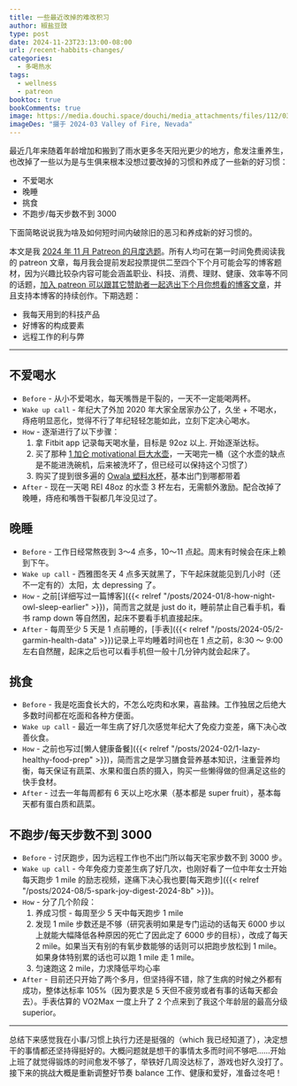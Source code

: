 ```yaml
---
title: 一些最近改掉的难改积习
author: 椒盐豆豉
type: post
date: 2024-11-23T23:13:00-08:00
url: /recent-habbits-changes/
categories:
  - 多喝热水
tags:
  - wellness
  - patreon 
booktoc: true
bookComments: true
image: https://media.douchi.space/douchi/media_attachments/files/112/035/207/832/704/288/original/92f88a6ec94de4fe.png
imageDes: "摄于 2024-03 Valley of Fire, Nevada"
---
```


最近几年来随着年龄增加和搬到了雨水更多冬天阳光更少的地方，愈发注重养生，也改掉了一些以为是与生俱来根本没想过要改掉的习惯和养成了一些新的好习惯：
- 不爱喝水
- 晚睡
- 挑食
- 不跑步/每天步数不到 3000

下面简略说说我为啥及如何短时间内破除旧的恶习和养成新的好习惯的。

<!--more-->

本文是我 [2024 年 11 月 Patreon 的月度选题](https://www.patreon.com/posts/2024-nian-11-yue-114005210)。所有人均可在第一时间免费阅读我的 patreon 文章，每月我会提前发起投票提供二至四个下个月可能会写的博客题材，因为兴趣比较杂内容可能会涵盖职业、科技、消费、理财、健康、效率等不同的话题，[加入 patreon 可以跟其它赞助者一起选出下个月你想看的博客文章](https://www.patreon.com/posts/116604741)，并且支持本博客的持续创作。下期选题：
- 我每天用到的科技产品
- 好博客的构成要素
- 远程工作的利与弊

---

## 不爱喝水
- `Before` - 从小不爱喝水，每天嘴唇是干裂的，一天不一定能喝两杯。
- `Wake up call` - 年纪大了外加 2020 年大家全居家办公了，久坐 + 不喝水，痔疮明显恶化，觉得不行了年纪轻轻怎能如此，立刻下定决心喝水。
- `How` - 逐渐进行了以下步骤：
  1. 拿 Fitbit app 记录每天喝水量，目标是 92oz 以上. 开始逐渐达标。
  2. 买了那种 [1 加仑 motivational 巨大水壶](https://amzn.to/4g0NxXj)，一天喝完一桶（这个水壶的缺点是不能进洗碗机，后来被洗坏了，但已经可以保持这个习惯了）
  3. 购买了提到很多遍的 [Owala 塑料水杯](https://amzn.to/477opdH)，基本出门到哪都带着
- `After` - 现在一天喝 REI 48oz 的水壶 3 杯左右，无需额外激励。配合改掉了晚睡，痔疮和嘴唇干裂都几年没见过了。

## 晚睡
- `Before` - 工作日经常熬夜到 3～4 点多，10～11 点起。周末有时候会在床上赖到下午。
- `Wake up call` - 西雅图冬天 4 点多天就黑了，下午起床就能见到几小时（还不一定有的）太阳，太 depressing 了。
- `How` - 之前[详细写过一篇博客]({{< relref "/posts/2024-01/8-how-night-owl-sleep-earlier" >}})，简而言之就是 just do it，睡前禁止自己看手机，看书 ramp down 等自然困，起床不要看手机直接起床。
- `After` - 每周至少 5 天是 1 点前睡的，[手表]({{< relref "/posts/2024-05/2-garmin-health-data" >}})记录上平均睡着时间也在 1 点之前，8:30 ～ 9:00 左右自然醒，起床之后也可以看手机但一般十几分钟内就会起床了。

## 挑食
- `Before` - 我是吃面食长大的，不怎么吃肉和水果，喜盐辣。工作独居之后绝大多数时间都在吃面和各种方便面。
- `Wake up call` - 最近一年生病了好几次感觉年纪大了免疫力变差，痛下决心改善伙食。
- `How` - 之前也写过[懒人健康备餐]({{< relref "/posts/2024-02/1-lazy-healthy-food-prep" >}})，简而言之是学习膳食营养基本知识，注重营养均衡，每天保证有蔬菜、水果和蛋白质的摄入，购买一些懒得做的但满足这些的快手食材。
- `After` - 过去一年每周都有 6 天以上吃水果（基本都是 super fruit），基本每天都有蛋白质和蔬菜。

## 不跑步/每天步数不到 3000
- `Before` - 讨厌跑步，因为远程工作也不出门所以每天宅家步数不到 3000 步。
- `Wake up call` - 今年免疫力变差生病了好几次，也刚好看了一位中年女士开始每天跑步 1 mile 的励志视频，遂痛下决心我也要[每天跑步]({{< relref "/posts/2024-08/5-spark-joy-digest-2024-8b" >}})。
- `How` - 分了几个阶段：
  1. 养成习惯 - 每周至少 5 天中每天跑步 1 mile
  2. 发现 1 mile 步数还是不够（研究表明如果是专门运动的话每天 6000 步以上就能大幅降低各种原因的死亡了因此定了 6000 步的目标），改成了每天 2 mile。如果当天有别的有氧步数能够的话则可以把跑步放松到 1 mile。如果身体特别累的话也可以跑 1 mile 走 1 mile。
  3. 匀速跑这 2 mile，力求降低平均心率
- `After` - 目前还只开始了两个多月，但坚持得不错，除了生病的时候之外都有成功，整体达标率 105%（因为要求是 5 天但不疲劳或者有事的话每天都会去）。手表估算的 VO2Max 一度上升了 2 个点来到了我这个年龄层的最高分级 superior。

---

总结下来感觉我在小事/习惯上执行力还是挺强的（which 我已经知道了），决定想干的事情都还坚持得挺好的。大概问题就是想干的事情太多而时间不够吧……开始上班了就觉得锻炼的时间愈发不够了，举铁好几周没达标了，游戏也好久没打了。接下来的挑战大概是重新调整好节奏 balance 工作、健康和爱好，准备过冬吧！